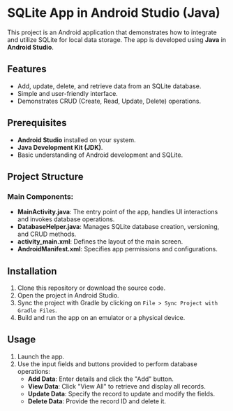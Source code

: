 # SQLite App in Android Studio (Java)

This project is an Android application that demonstrates how to integrate and utilize SQLite for local data storage. The app is developed using **Java** in **Android Studio**.

## Features
- Add, update, delete, and retrieve data from an SQLite database.
- Simple and user-friendly interface.
- Demonstrates CRUD (Create, Read, Update, Delete) operations.

## Prerequisites
- **Android Studio** installed on your system.
- **Java Development Kit (JDK)**.
- Basic understanding of Android development and SQLite.

## Project Structure
### Main Components:
- **MainActivity.java**: The entry point of the app, handles UI interactions and invokes database operations.
- **DatabaseHelper.java**: Manages SQLite database creation, versioning, and CRUD methods.
- **activity_main.xml**: Defines the layout of the main screen.
- **AndroidManifest.xml**: Specifies app permissions and configurations.

## Installation
1. Clone this repository or download the source code.
2. Open the project in Android Studio.
3. Sync the project with Gradle by clicking on `File > Sync Project with Gradle Files`.
4. Build and run the app on an emulator or a physical device.

## Usage
1. Launch the app.
2. Use the input fields and buttons provided to perform database operations:
   - **Add Data**: Enter details and click the "Add" button.
   - **View Data**: Click "View All" to retrieve and display all records.
   - **Update Data**: Specify the record to update and modify the fields.
   - **Delete Data**: Provide the record ID and delete it.
